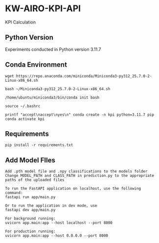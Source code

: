# KW-AIRO-KPI-API
KPI Calculation


## Python Version

Experiments conducted in Python version 3.11.7

## Conda Environment

```
wget https://repo.anaconda.com/miniconda/Miniconda3-py312_25.7.0-2-Linux-x86_64.sh

bash ~/Miniconda3-py312_25.7.0-2-Linux-x86_64.sh

/home/ubuntu/miniconda3/bin/conda init bash

source ~/.bashrc
```

```
printf "accept\naccept\nyes\n" conda create -n kpi python=3.11.7 pip 
conda activate kpi
```
## Requirements

```
pip install -r requirements.txt
```

## Add Model FIles
```
Add .pth model file and .npy classifications to the models folder
Change MODEL_PATH and CLASS_PATH in prediction.py to the appropriate paths of the uploaded files

To run the FastAPI application on localhost, use the following command:
fastapi run app/main.py

Or to run the application in dev mode, use
fastapi dev app/main.py

For background running:
uvicorn app.main:app --host localhost --port 8000

For production running:
uvicorn app.main:app --host 0.0.0.0 --port 8000
```


